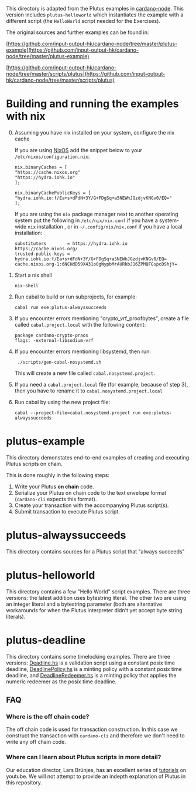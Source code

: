This directory is adapted from the Plutus examples in [cardano-node](https://github.com/input-output-hk/cardano-node).  This version includes `plutus-helloworld` which instantiates the example with a different script (the `HelloWorld` script needed for the Exercises).

The original sources and further examples can be found in:

[https://github.com/input-output-hk/cardano-node/tree/master/plutus-example](https://github.com/input-output-hk/cardano-node/tree/master/plutus-example)

[https://github.com/input-output-hk/cardano-node/tree/master/scripts/plutus](https://github.com/input-output-hk/cardano-node/tree/master/scripts/plutus)

# Building and running the examples with nix

0. Assuming you have nix installed on your system, configure the nix cache

    If you are using [NixOS](https://nixos.org/) add the snippet below to your
    `/etc/nixos/configuration.nix`:

    ```
    nix.binaryCaches = [
    "https://cache.nixos.org"
    "https://hydra.iohk.io"
    ];

    nix.binaryCachePublicKeys = [
    "hydra.iohk.io:f/Ea+s+dFdN+3Y/G+FDgSq+a5NEWhJGzdjvKNGv0/EQ="
    ];
    ```

    If you are using the `nix` package manager next to another operating system put
    the following in `/etc/nix/nix.conf` if you have a system-wide `nix`
    installation , or in `~/.config/nix/nix.conf` if you have a local installation:

    ```
    substituters        = https://hydra.iohk.io https://cache.nixos.org/
    trusted-public-keys = hydra.iohk.io:f/Ea+s+dFdN+3Y/G+FDgSq+a5NEWhJGzdjvKNGv0/EQ= cache.nixos.org-1:6NCHdD59X431o0gWypbMrAURkbJ16ZPMQFGspcDShjY=
    ```
1. Start a nix shell
    ```
    nix-shell
    ```
2. Run cabal to build or run subprojects, for example:
    ```
    cabal run exe:plutus-alwayssucceeds
    ```
3. If you encounter errors mentioning "crypto_vrf_proofbytes", create a file called `cabal.project.local` with the following content:
    ```
    package cardano-crypto-praos
    flags: -external-libsodium-vrf
    ```
4. If you encounter errors mentioning libsystemd, then run:
   ```
    ./scripts/gen-cabal-nosystemd.sh
    ```
    This will create a new file called `cabal.nosystemd.project`.

5. If you need a `cabal.project.local` file (for example, because of step 3), then you have to
   rename it to `cabal.nosystemd.project.local`
6. Run cabal by using the new project file:
    ```
    cabal --project-file=cabal.nosystemd.project run exe:plutus-alwayssucceeds
    ```

# plutus-example

This directory demonstates end-to-end examples of creating and executing Plutus scripts on chain.

This is done roughly in the following steps:

1. Write your Plutus **on chain** code.
2. Serialize your Plutus on chain code to the text envelope format (`cardano-cli` expects this format).
3. Create your transaction with the accompanying Plutus script(s).
4. Submit transaction to execute Plutus script.

# plutus-alwayssucceeds

This directory contains sources for a Plutus script that "always succeeds"

# plutus-helloworld

This directory contains a few "Hello World" script examples. There are three versions: the latest addition uses bytestring literal. The other two are using an integer literal and a bytestring parameter (both are alternative workarounds for when the Plutus interpreter didn't yet accept byte string literals).

# plutus-deadline

This directory contains some timelocking examples. There are three versions: [Deadline.hs](./plutus-deadline/src/Cardano/PlutusDeadline/Deadline.hs) is a validation script using a constant posix time deadline, [DeadlinePolicy.hs](./plutus-deadline/src/Cardano/PlutusDeadline/DeadlinePolicy.hs) is a minting policy with a constant posix time deadline, and [DeadlineRedeemer.hs](./plutus-deadline/src/Cardano/PlutusDeadline/DeadlineRedeemer.hs) is a minting policy that applies the numeric redeemer as the posix time deadline.

## FAQ

### Where is the off chain code?

The off chain code is used for transaction construction. In this case we construct the transaction with `cardano-cli` and therefore we don't need to write any off chain code.

### Where can I learn about Plutus scripts in more detail?

Our education director, Lars Brünjes, has an excellent series of [tutorials](https://youtu.be/IEn6jUo-0vU) on youtube. We will not attempt to provide an indepth explanation of Plutus in this repository.
